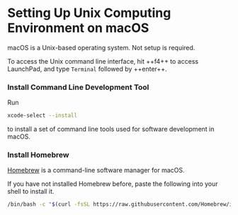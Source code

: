 # Setting Up Unix Computing Environment on macOS

macOS is a Unix-based operating system.  Not setup is required.

To access the Unix command line interface, hit ++f4++ to access LaunchPad, and type `Terminal` followed by ++enter++.

### Install Command Line Development Tool


Run 

```Bash
xcode-select --install
```

to install a set of command line tools used for software development in macOS.

### Install Homebrew

[Homebrew](https://brew.sh/) is a command-line software manager for macOS.

If you have not installed Homebrew before, paste the following into your shell to install it.

```Bash
/bin/bash -c "$(curl -fsSL https://raw.githubusercontent.com/Homebrew/install/master/install.sh)"
```
